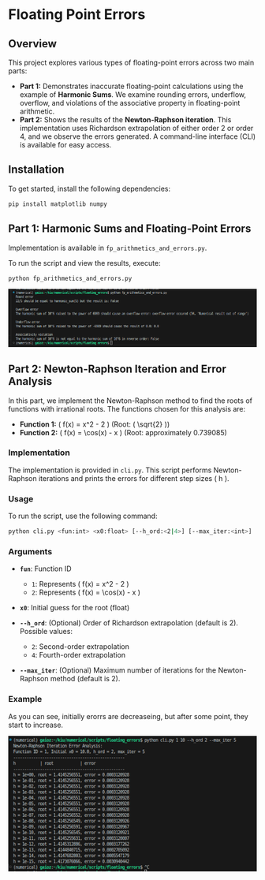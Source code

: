 


# Floating Point Errors

## Overview
This project explores various types of floating-point errors across two main parts:

- **Part 1:** Demonstrates inaccurate floating-point calculations using the example of **Harmonic Sums**. We examine rounding errors, underflow, overflow, and violations of the associative property in floating-point arithmetic.
- **Part 2:** Shows the results of the **Newton-Raphson iteration**. This implementation uses Richardson extrapolation of either order 2 or order 4, and we observe the errors generated. A command-line interface (CLI) is available for easy access.

## Installation
To get started, install the following dependencies:

```bash
pip install matplotlib numpy
```
## Part 1: Harmonic Sums and Floating-Point Errors

Implementation is available in `fp_arithmetics_and_errors.py`. 

To run the script and view the results, execute:

```bash
python fp_arithmetics_and_errors.py
```
![alt text](./for_readme/im1.png)




## Part 2: Newton-Raphson Iteration and Error Analysis

In this part, we implement the Newton-Raphson method to find the roots of functions with irrational roots. The functions chosen for this analysis are:

- **Function 1:** \( f(x) = x^2 - 2 \) (Root: \( \sqrt{2} \))
- **Function 2:** \( f(x) = \cos(x) - x \) (Root: approximately 0.739085)

### Implementation

The implementation is provided in `cli.py`. This script performs Newton-Raphson iterations and prints the errors for different step sizes \( h \).

### Usage

To run the script, use the following command:

```bash
python cli.py <fun:int> <x0:float> [--h_ord:<2|4>] [--max_iter:<int>]
```

### Arguments

- **`fun`**: Function ID
  - `1`: Represents \( f(x) = x^2 - 2 \)
  - `2`: Represents \( f(x) = \cos(x) - x \)

- **`x0`**: Initial guess for the root (float)

- **`--h_ord`**: (Optional) Order of Richardson extrapolation (default is 2). Possible values:
  - `2`: Second-order extrapolation
  - `4`: Fourth-order extrapolation

- **`--max_iter`**: (Optional) Maximum number of iterations for the Newton-Raphson method (default is 2).


### Example

As you can see, initially erorrs are decreaseing, but after some point, they start to increase. 

![alt text](./for_readme/im2.png)
